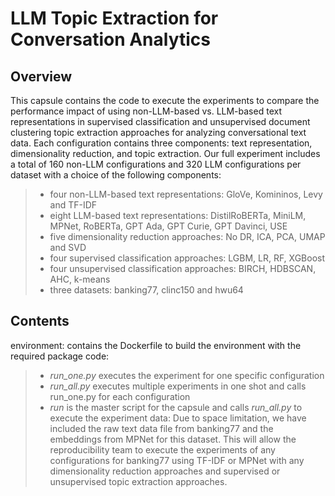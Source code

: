 # LLM Topic Extraction for Conversation Analytics

## Overview
This capsule contains the code to execute the experiments to compare the performance impact of using non-LLM-based vs. LLM-based text representations in supervised classification and unsupervised document clustering topic extraction approaches for analyzing conversational text data.
Each configuration contains three components: text representation, dimensionality reduction, and topic extraction.
Our full experiment includes a total of 160 non-LLM configurations and 320 LLM configurations per dataset with a choice of the following components:
> - four non-LLM-based text representations: GloVe, Komininos, Levy and TF-IDF
> - eight LLM-based text representations: DistilRoBERTa, MiniLM, MPNet, RoBERTa, GPT Ada, GPT Curie, GPT Davinci, USE
> - five dimensionality reduction approaches: No DR, ICA, PCA, UMAP and SVD
> - four supervised classification approaches: LGBM, LR, RF, XGBoost
> - four unsupervised classification approaches: BIRCH, HDBSCAN, AHC, k-means
> - three datasets: banking77, clinc150 and hwu64

## Contents
environment: contains the Dockerfile to build the environment with the required package
code: 
> - _run_one.py_ executes the experiment for one specific configuration
> - _run_all.py_ executes multiple experiments in one shot and calls run_one.py for each configuration
> - _run_ is the master script for the capsule and calls _run_all.py_ to execute the experiment
data: Due to space limitation, we have included the raw text data file from banking77 and the embeddings from MPNet for this dataset.
This will allow the reproducibility team to execute the experiments of any configurations for banking77 using TF-IDF or MPNet with any dimensionality reduction approaches and supervised or unsupervised topic extraction approaches.

